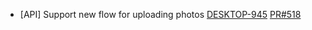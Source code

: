 
- [API] Support new flow for uploading photos
[DESKTOP-945](https://dropin.atlassian.net/browse/DESKTOP-945)
[PR#518](https://github.com/dropininc/dropin-api-v2/pull/518)
